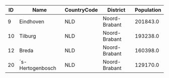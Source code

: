 | ID | Name | CountryCode | District | Population | 
| --- | --- | --- | --- | --- |
| 9 | Eindhoven | NLD | Noord-Brabant | 201843.0 |
| 10 | Tilburg | NLD | Noord-Brabant | 193238.0 |
| 12 | Breda | NLD | Noord-Brabant | 160398.0 |
| 20 | ´s-Hertogenbosch | NLD | Noord-Brabant | 129170.0 |
